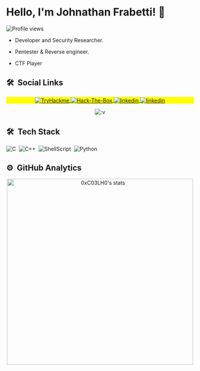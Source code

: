 <h1 align="left">Hello, I'm Johnathan Frabetti! 🐰 </h1>
<p align="left"> <img src="https://komarev.com/ghpvc/?username=0xC03LH0&color=yellow" alt="Profile views" /> </p>

- Developer and Security Researcher.

- Pentester & Reverse engineer.

- CTF Player

## 🛠 &nbsp;Social Links

<p align="center" style="background:yellow">
<a href="https://bit.ly/3PfRBFg" target="_blank">
  <img align="center" src="https://img.shields.io/badge/-Tryhackme-05122A?style=flat&logo=tryhackme" alt="TryHackme"/>
</a>
<a href="https://bit.ly/3Pbv1xt" target="_blank">
  <img align="center" src="https://img.shields.io/badge/-Hackthebox-05122A?style=flat&logo=hackthebox" alt="Hack-The-Box"/>
</a>
<a href="https://www.linkedin.com/in/johnathan-frabetti-b04193207/" target="_blank">
  <img align="center" src="https://img.shields.io/badge/-Linkedin-05122A?style=flat&logo=linkedin" alt="linkedin"/>
</a>
<a href="https://www.youtube.com/@0xbunny" target="_blank">
  <img align="center" src="https://img.shields.io/youtube/channel/views/UC3te_UR2TeWFL1OfaK2KFGg" alt="linkedin"/>
</a>
</p>
<p align="center">
  <img src="https://media.tenor.com/heBl6UHvYLQAAAAd/cyberchase-cyberspace.gif"alt=":v"/>
</p>

## 🛠 &nbsp;Tech Stack

  ![C](https://img.shields.io/badge/c-%2300599C.svg?style=for-the-badge&logo=c&logoColor=white)&nbsp;
  ![C++](https://img.shields.io/badge/c++-%2300599C.svg?style=for-the-badge&logo=c%2B%2B&logoColor=white)&nbsp;
  ![ShellScript](https://img.shields.io/badge/shell_script-%23121011.svg?style=for-the-badge&logo=gnu-bash&logoColor=white)&nbsp;
  ![Python](https://img.shields.io/badge/python-3670A0?style=for-the-badge&logo=python&logoColor=ffdd54)&nbsp;

## ⚙️ &nbsp;GitHub Analytics

<p align="center">
  <img width="500em" src="https://github-readme-stats.vercel.app/api?username=0xC03LH0&show_icons=true&theme=vision-friendly-dark" alt="0xC03LH0's stats"/>
</p>
